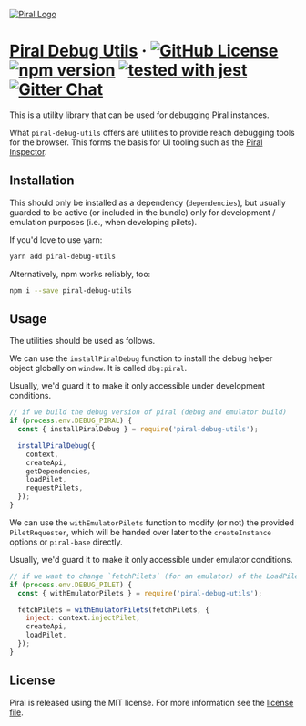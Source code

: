 [![Piral Logo](https://github.com/smapiot/piral/raw/master/docs/assets/logo.png)](https://piral.io)

# [Piral Debug Utils](https://piral.io) &middot; [![GitHub License](https://img.shields.io/badge/license-MIT-blue.svg)](https://github.com/smapiot/piral/blob/master/LICENSE) [![npm version](https://img.shields.io/npm/v/piral-debug-utils.svg?style=flat)](https://www.npmjs.com/package/piral-debug-utils) [![tested with jest](https://img.shields.io/badge/tested_with-jest-99424f.svg)](https://jestjs.io) [![Gitter Chat](https://badges.gitter.im/gitterHQ/gitter.png)](https://gitter.im/piral-io/community)

This is a utility library that can be used for debugging Piral instances.

What `piral-debug-utils` offers are utilities to provide reach debugging tools for the browser. This forms the basis for UI tooling such as the [Piral Inspector](https://github.com/smapiot/piral-inspector).

## Installation

This should only be installed as a dependency (`dependencies`), but usually guarded to be active (or included in the bundle) only for development / emulation purposes (i.e., when developing pilets).

If you'd love to use yarn:

```sh
yarn add piral-debug-utils
```

Alternatively, npm works reliably, too:

```sh
npm i --save piral-debug-utils
```

## Usage

The utilities should be used as follows.

We can use the `installPiralDebug` function to install the debug helper object globally on `window`. It is called `dbg:piral`.

Usually, we'd guard it to make it only accessible under development conditions.

```js
// if we build the debug version of piral (debug and emulator build)
if (process.env.DEBUG_PIRAL) {
  const { installPiralDebug } = require('piral-debug-utils');

  installPiralDebug({
    context,
    createApi,
    getDependencies,
    loadPilet,
    requestPilets,
  });
}
```

We can use the `withEmulatorPilets` function to modify (or not) the provided `PiletRequester`, which will be handed over later to the `createInstance` options or `piral-base` directly.

Usually, we'd guard it to make it only accessible under emulator conditions.

```js
// if we want to change `fetchPilets` (for an emulator) of the LoadPiletsOptions
if (process.env.DEBUG_PILET) {
  const { withEmulatorPilets } = require('piral-debug-utils');

  fetchPilets = withEmulatorPilets(fetchPilets, {
    inject: context.injectPilet,
    createApi,
    loadPilet,
  });
}
```

## License

Piral is released using the MIT license. For more information see the [license file](./LICENSE).
